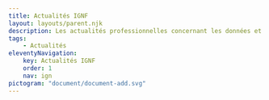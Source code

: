 ```yaml
---
title: Actualités IGNF
layout: layouts/parent.njk
description: Les actualités professionnelles concernant les données et les services de l’IGNF
tags:
    - Actualités
eleventyNavigation:
    key: Actualités IGNF
    order: 1
    nav: ign
pictogram: "document/document-add.svg"
---
```

